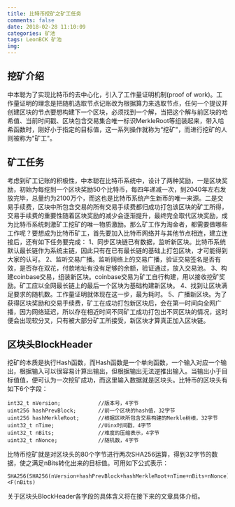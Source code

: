```yaml
---
title: 比特币挖矿之矿工任务
comments: false
date: 2018-02-28 11:10:09
categories: 矿池
tags: LeonBCK 矿池 
img:
---
```


## 挖矿介绍
中本聪为了实现比特币的去中心化，引入了工作量证明机制(proof of work)。工作量证明的理念是把随机选取节点记账改为根据算力来选取节点，任何一个提议并创建区块的节点要想构建下一个区块，必须找到一个解，当把这个解与前区块的哈希值、当前时间戳、区块包含交易集合唯一标识MerkleRoot等组装起来，带入哈希函数时，刚好小于指定的目标值，这一系列操作就称为“挖矿"，而进行挖矿的人则被称为"矿工"。

## 矿工任务
考虑到矿工记账的积极性，中本聪在比特币系统中，设计了两种奖励，一是区块奖励，初始为每挖到一个区块奖励50个比特币，每四年递减一次，到2040年左右发放完毕，总量约为2100万个，而这也是比特币系统产生新币的唯一来源。二是交易手续费，区块中所包含交易的所有交易手续费都归成功打包该区块的矿工所得，交易手续费的重要性随着区块奖励的减少会逐渐提升，最终完全取代区块奖励，成为比特币系统刺激矿工挖矿的唯一物质激励。那么矿工作为淘金者，都需要做哪些工作呢？要想成为比特币矿工，首先要加入比特币网络并与其他节点相连，建立连接后，还有如下任务要完成：
1、同步区块链已有数据，监听新区块。比特币系统默认最长链作为系统主链，因此只有在已有最长链的基础上打包区块，才可能得到大家的认可。
2、监听交易广播。监听网络上的交易广播，验证交易签名是否有效，是否存在双花，付款地址有没有足够的余额，验证通过，放入交易池。
3、构建coinbase交易，组装新区块。coinbase交易为矿工自行构建，用以接收挖矿奖励。矿工应以全网最长链上的最后一个区块为基础构建新区块。
4、找到让区块满足要求的随机数。工作量证明就体现在这一步，最为耗时。
5、广播新区块。为了获得区块奖励和交易手续费，矿工在成功打包新区块后，会在第一时间向全网广播，因为网络延迟，所以存在相近时间不同矿工成功打包出不同区块的情况，这时便会出现软分叉，只有被大部分矿工所接受，新区块才算真正加入区块链。

## 区块头BlockHeader
挖矿的本质是执行Hash函数，而Hash函数是一个单向函数，一个输入对应一个输出，根据输入可以很容易计算出输出，但根据输出无法逆推出输入。当输出小于目标值值，便可认为一次挖矿成功，而这里输入数据就是区块头。比特币的区块头有如下6个字段：
```
int32_t nVersion;            //版本号，4字节
uint256 hashPrevBlock;       //前一个区块的hash值，32字节
uint256 hashMerkleRoot;      //根据区块所包含交易构建的Merkle树根，32字节
uint32_t nTime;              //Uinx时间戳，4字节
uint32_t nBits;              //难度的压缩表示，4字节
uint32_t nNonce;             //随机数，4字节
```
比特币挖矿就是对区块头的80个字节进行两次SHA256运算，得到32字节的数据，使之满足nBits转化出来的目标值。可用如下公式表示：
```
SHA256(SHA256(nVersion+hashPrevBlock+hashMerkleRoot+nTime+nBits+nNonce))<F(nBits)
```
关于区块头BlockHeader各字段的具体含义将在接下来的文章具体介绍。
